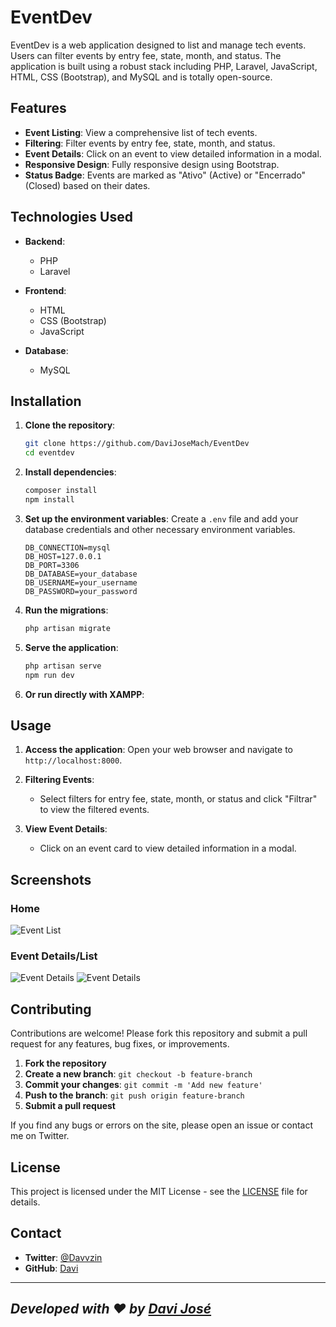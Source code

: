 


# EventDev

EventDev is a web application designed to list and manage tech events. Users can filter events by entry fee, state, month, and status. The application is built using a robust stack including PHP, Laravel, JavaScript, HTML, CSS (Bootstrap), and MySQL and is totally open-source.

## Features

- **Event Listing**: View a comprehensive list of tech events.
- **Filtering**: Filter events by entry fee, state, month, and status.
- **Event Details**: Click on an event to view detailed information in a modal.
- **Responsive Design**: Fully responsive design using Bootstrap.
- **Status Badge**: Events are marked as "Ativo" (Active) or "Encerrado" (Closed) based on their dates.

## Technologies Used

- **Backend**:
  - PHP
  - Laravel

- **Frontend**:
  - HTML
  - CSS (Bootstrap)
  - JavaScript

- **Database**:
  - MySQL

## Installation

1. **Clone the repository**:
   ```bash
   git clone https://github.com/DaviJoseMach/EventDev
   cd eventdev
   ```

2. **Install dependencies**:
   ```bash
   composer install
   npm install
   ```

3. **Set up the environment variables**:
   Create a `.env` file and add your database credentials and other necessary environment variables.
   ```dotenv
   DB_CONNECTION=mysql
   DB_HOST=127.0.0.1
   DB_PORT=3306
   DB_DATABASE=your_database
   DB_USERNAME=your_username
   DB_PASSWORD=your_password
   ```

4. **Run the migrations**:
   ```bash
   php artisan migrate
   ```

5. **Serve the application**:
   ```bash
   php artisan serve
   npm run dev
   ```

6. **Or run directly with XAMPP**:

## Usage

1. **Access the application**:
   Open your web browser and navigate to `http://localhost:8000`.

2. **Filtering Events**:
   - Select filters for entry fee, state, month, or status and click "Filtrar" to view the filtered events.

3. **View Event Details**:
   - Click on an event card to view detailed information in a modal.

## Screenshots

### Home
![Event List](https://cdn.discordapp.com/attachments/1133480741074907195/1266891532007379086/image.png?ex=66a6cc2e&is=66a57aae&hm=c879cb0697225783c268a6091a924aa3fc3685d1537e0dd6ae4ca298fb8c35ac&)

### Event Details/List

![Event Details](https://cdn.discordapp.com/attachments/1133480741074907195/1266891753487728773/image.png?ex=66a6cc63&is=66a57ae3&hm=113c5a55eeead3645b26f4e0b5902c11301de55468139ab6fc49d7f16f3a8515&)
![Event Details](https://media.discordapp.net/attachments/1133480741074907195/1266891840934772848/image.png?ex=66a6cc78&is=66a57af8&hm=3f8aeba470c78d3bc8fee4ef8f3af939de4e3c3c4a2516757fbd89bc27688a3f&=&format=webp&quality=lossless&width=1348&height=701)
## Contributing

Contributions are welcome! Please fork this repository and submit a pull request for any features, bug fixes, or improvements.

1. **Fork the repository**
2. **Create a new branch**: `git checkout -b feature-branch`
3. **Commit your changes**: `git commit -m 'Add new feature'`
4. **Push to the branch**: `git push origin feature-branch`
5. **Submit a pull request**

If you find any bugs or errors on the site, please open an issue or contact me on Twitter.

## License

This project is licensed under the MIT License - see the [LICENSE](LICENSE) file for details.

## Contact

- **Twitter**: [@Davvzin](https://x.com/davvzin)
- **GitHub**: [Davi](https://github.com/DaviJoseMach)

---

*Developed with ❤️ by [Davi José](https://x.com/davvzin)*
 ---
